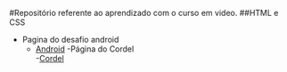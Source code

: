 #Repositório referente ao aprendizado com o curso em video.
##HTML e CSS
- Pagina do desafio android 
  - [Android](https://vini205.github.io/cursoEmVideo/HTML/challenges/android;10/page/index.css)
-Página do Cordel  
  -[Cordel](https://vini205.github.io/cursoEmVideo/HTML/challenges/cordel/index/index.html)

